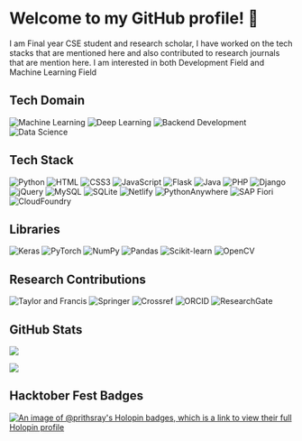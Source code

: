 <h1>Welcome to my GitHub profile! 👋</h1>

<!--
**Prithsray/Prithsray** is a ✨ _special_ ✨ repository because its `README.md` (this file) appears on your GitHub profile.

Here are some ideas to get you started:

- 🔭 I’m currently working on ...
- 🌱 I’m currently learning ...
- 👯 I’m looking to collaborate on ...
- 🤔 I’m looking for help with ...
- 💬 Ask me about ...
- 📫 How to reach me: ...
- 😄 Pronouns: ...
- ⚡ Fun fact: ...
-->
I am Final year CSE student and research scholar, I have worked on the tech stacks that are mentioned here and also contributed to research journals that are mention here. I am interested in both Development Field and Machine Learning Field




## Tech Domain
![Machine Learning](https://img.shields.io/badge/Machine%20Learning-%2320232a.svg?style=for-the-badge&logo=machinelearning&logoColor=%23FF6F61)
![Deep Learning](https://img.shields.io/badge/Deep%20Learning-%2320232a.svg?style=for-the-badge&logo=deeplearning&logoColor=%230000FF)
![Backend Development](https://img.shields.io/badge/Backend%20Development-%2320232a.svg?style=for-the-badge&logo=backend-development&logoColor=%23F37726)
![Data Science](https://img.shields.io/badge/Data%20Science-%2320232a.svg?style=for-the-badge&logo=data-science&logoColor=%235A67D8)


## Tech Stack
![Python](https://img.shields.io/badge/Python-3776AB.svg?style=for-the-badge&logo=Python&logoColor=white)
![HTML](https://img.shields.io/badge/HTML5-E34F26.svg?style=for-the-badge&logo=HTML5&logoColor=white)
![CSS3](https://img.shields.io/badge/CSS3-1572B6.svg?style=for-the-badge&logo=CSS3&logoColor=white)
![JavaScript](https://img.shields.io/badge/JavaScript-F7DF1E.svg?style=for-the-badge&logo=JavaScript&logoColor=black)
![Flask](https://img.shields.io/badge/Flask-000000.svg?style=for-the-badge&logo=Flask&logoColor=white)
![Java](https://img.shields.io/badge/Java-%2320232a.svg?style=for-the-badge&logo=java&logoColor=%23FFDD00)
![PHP](https://img.shields.io/badge/PHP-777BB4.svg?style=for-the-badge&logo=PHP&logoColor=white)
![Django](https://img.shields.io/badge/Django-092E20.svg?style=for-the-badge&logo=Django&logoColor=white)
![jQuery](https://img.shields.io/badge/jQuery-0769AD.svg?style=for-the-badge&logo=jQuery&logoColor=white)
![MySQL](https://img.shields.io/badge/MySQL-4479A1.svg?style=for-the-badge&logo=MySQL&logoColor=white)
![SQLite](https://img.shields.io/badge/SQLite-003B57.svg?style=for-the-badge&logo=SQLite&logoColor=white)
![Netlify](https://img.shields.io/badge/Netlify-00C7B7.svg?style=for-the-badge&logo=Netlify&logoColor=white)
![PythonAnywhere](https://img.shields.io/badge/PythonAnywhere-1D9FD7.svg?style=for-the-badge&logo=PythonAnywhere&logoColor=white)
![SAP Fiori](https://img.shields.io/badge/SAP-0FAAFF.svg?style=for-the-badge&logo=SAP&logoColor=white)
![CloudFoundry](https://img.shields.io/badge/Cloud%20Foundry-0C9ED5.svg?style=for-the-badge&logo=Cloud-Foundry&logoColor=white)



## Libraries
![Keras](https://img.shields.io/badge/Keras-D00000.svg?style=for-the-badge&logo=Keras&logoColor=white)
![PyTorch](https://img.shields.io/badge/PyTorch-EE4C2C.svg?style=for-the-badge&logo=PyTorch&logoColor=white)
![NumPy](https://img.shields.io/badge/NumPy-013243.svg?style=for-the-badge&logo=NumPy&logoColor=white)
![Pandas](https://img.shields.io/badge/pandas-150458.svg?style=for-the-badge&logo=pandas&logoColor=white)
![Scikit-learn](https://img.shields.io/badge/scikitlearn-F7931E.svg?style=for-the-badge&logo=scikit-learn&logoColor=white)
![OpenCV](https://img.shields.io/badge/OpenCV-5C3EE8.svg?style=for-the-badge&logo=OpenCV&logoColor=white)

## Research Contributions
![Taylor and Francis](https://img.shields.io/badge/Taylor%20and%20Francis-%2320232a.svg?style=for-the-badge&logo=taylor-and-francis&logoColor=%23666666)
![Springer](https://img.shields.io/badge/Springer-%2320232a.svg?style=for-the-badge&logo=springer&logoColor=%230A59A5)
![Crossref](https://img.shields.io/badge/Crossref-%2320232a.svg?style=for-the-badge&logo=crossref&logoColor=%2300AE8C)
![ORCID](https://img.shields.io/badge/ORCID-%2320232a.svg?style=for-the-badge&logo=orcid&logoColor=%23A6CE39)
![ResearchGate](https://img.shields.io/badge/ResearchGate-%2320232a.svg?style=for-the-badge&logo=researchgate&logoColor=%234BB4E6)


## GitHub Stats
![](https://github-readme-stats.vercel.app/api/top-langs/?username=Prithsray&theme=dark&hide_border=false&include_all_commits=false&count_private=false&layout=compact)
<!-------------------------------------------------------------------------------------------->
[![](https://visitcount.itsvg.in/api?id=Prithsray&label=Profile%20Views&color=0&pretty=false)](https://visitcount.itsvg.in)

## Hacktober Fest Badges
[![An image of @prithsray's Holopin badges, which is a link to view their full Holopin profile](https://holopin.me/prithsray)](https://holopin.io/@prithsray)

